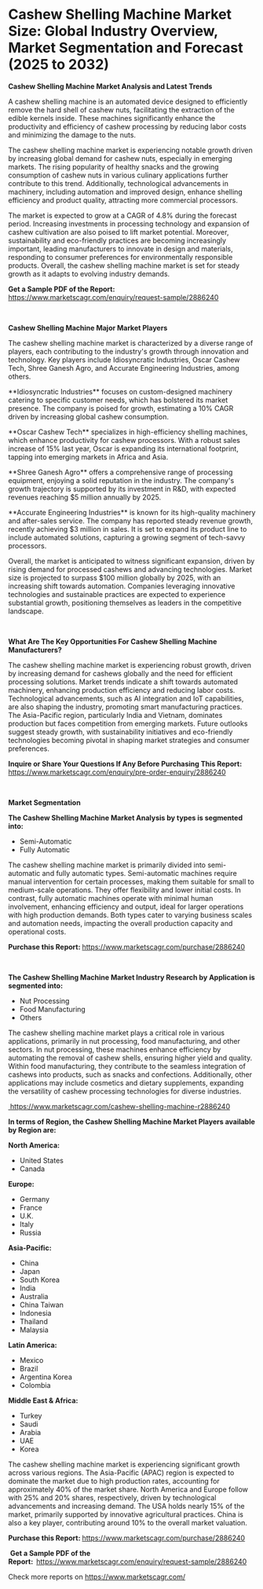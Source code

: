<p><h1>Cashew Shelling Machine Market Size: Global Industry Overview, Market Segmentation and Forecast (2025 to 2032)</h1></p><p><strong>Cashew Shelling Machine Market Analysis and Latest Trends</strong></p>
<p><p>A cashew shelling machine is an automated device designed to efficiently remove the hard shell of cashew nuts, facilitating the extraction of the edible kernels inside. These machines significantly enhance the productivity and efficiency of cashew processing by reducing labor costs and minimizing the damage to the nuts. </p><p>The cashew shelling machine market is experiencing notable growth driven by increasing global demand for cashew nuts, especially in emerging markets. The rising popularity of healthy snacks and the growing consumption of cashew nuts in various culinary applications further contribute to this trend. Additionally, technological advancements in machinery, including automation and improved design, enhance shelling efficiency and product quality, attracting more commercial processors.</p><p>The market is expected to grow at a CAGR of 4.8% during the forecast period. Increasing investments in processing technology and expansion of cashew cultivation are also poised to lift market potential. Moreover, sustainability and eco-friendly practices are becoming increasingly important, leading manufacturers to innovate in design and materials, responding to consumer preferences for environmentally responsible products. Overall, the cashew shelling machine market is set for steady growth as it adapts to evolving industry demands.</p></p>
<p><strong>Get a Sample PDF of the Report:&nbsp;</strong> <a href="https://www.marketscagr.com/enquiry/request-sample/2886240?utm_campaign=3032&utm_medium=2&utm_source=Github&utm_content=ia&utm_term=13032025&utm_id=cashew-shelling-machine">https://www.marketscagr.com/enquiry/request-sample/2886240</a></p>
<p>&nbsp;</p>
<p><strong>Cashew Shelling Machine Major Market Players</strong></p>
<p><p>The cashew shelling machine market is characterized by a diverse range of players, each contributing to the industry's growth through innovation and technology. Key players include Idiosyncratic Industries, Oscar Cashew Tech, Shree Ganesh Agro, and Accurate Engineering Industries, among others. </p><p>**Idiosyncratic Industries** focuses on custom-designed machinery catering to specific customer needs, which has bolstered its market presence. The company is poised for growth, estimating a 10% CAGR driven by increasing global cashew consumption.</p><p>**Oscar Cashew Tech** specializes in high-efficiency shelling machines, which enhance productivity for cashew processors. With a robust sales increase of 15% last year, Oscar is expanding its international footprint, tapping into emerging markets in Africa and Asia.</p><p>**Shree Ganesh Agro** offers a comprehensive range of processing equipment, enjoying a solid reputation in the industry. The company's growth trajectory is supported by its investment in R&D, with expected revenues reaching $5 million annually by 2025.</p><p>**Accurate Engineering Industries** is known for its high-quality machinery and after-sales service. The company has reported steady revenue growth, recently achieving $3 million in sales. It is set to expand its product line to include automated solutions, capturing a growing segment of tech-savvy processors.</p><p>Overall, the market is anticipated to witness significant expansion, driven by rising demand for processed cashews and advancing technologies. Market size is projected to surpass $100 million globally by 2025, with an increasing shift towards automation. Companies leveraging innovative technologies and sustainable practices are expected to experience substantial growth, positioning themselves as leaders in the competitive landscape.</p></p>
<p>&nbsp;</p>
<p><strong>What Are The Key Opportunities For Cashew Shelling Machine Manufacturers?</strong></p>
<p><p>The cashew shelling machine market is experiencing robust growth, driven by increasing demand for cashews globally and the need for efficient processing solutions. Market trends indicate a shift towards automated machinery, enhancing production efficiency and reducing labor costs. Technological advancements, such as AI integration and IoT capabilities, are also shaping the industry, promoting smart manufacturing practices. The Asia-Pacific region, particularly India and Vietnam, dominates production but faces competition from emerging markets. Future outlooks suggest steady growth, with sustainability initiatives and eco-friendly technologies becoming pivotal in shaping market strategies and consumer preferences.</p></p>
<p><strong>Inquire or Share Your Questions If Any Before Purchasing This Report:</strong> <a href="https://www.marketscagr.com/enquiry/pre-order-enquiry/2886240?utm_campaign=3032&utm_medium=2&utm_source=Github&utm_content=ia&utm_term=13032025&utm_id=cashew-shelling-machine">https://www.marketscagr.com/enquiry/pre-order-enquiry/2886240</a></p>
<p>&nbsp;</p>
<p><strong>Market Segmentation</strong></p>
<p><strong>The Cashew Shelling Machine Market Analysis by types is segmented into:</strong></p>
<p><ul><li>Semi-Automatic</li><li>Fully Automatic</li></ul></p>
<p><p>The cashew shelling machine market is primarily divided into semi-automatic and fully automatic types. Semi-automatic machines require manual intervention for certain processes, making them suitable for small to medium-scale operations. They offer flexibility and lower initial costs. In contrast, fully automatic machines operate with minimal human involvement, enhancing efficiency and output, ideal for larger operations with high production demands. Both types cater to varying business scales and automation needs, impacting the overall production capacity and operational costs.</p></p>
<p><strong>Purchase this Report:&nbsp;</strong><a href="https://www.marketscagr.com/purchase/2886240?utm_campaign=3032&utm_medium=2&utm_source=Github&utm_content=ia&utm_term=13032025&utm_id=cashew-shelling-machine">https://www.marketscagr.com/purchase/2886240</a></p>
<p>&nbsp;</p>
<p><strong>The Cashew Shelling Machine Market Industry Research by Application is segmented into:</strong></p>
<p><ul><li>Nut Processing</li><li>Food Manufacturing</li><li>Others</li></ul></p>
<p><p>The cashew shelling machine market plays a critical role in various applications, primarily in nut processing, food manufacturing, and other sectors. In nut processing, these machines enhance efficiency by automating the removal of cashew shells, ensuring higher yield and quality. Within food manufacturing, they contribute to the seamless integration of cashews into products, such as snacks and confections. Additionally, other applications may include cosmetics and dietary supplements, expanding the versatility of cashew processing technologies for diverse industries.</p></p>
<p><a href="https://www.marketscagr.com/cashew-shelling-machine-r2886240?utm_campaign=3032&utm_medium=2&utm_source=Github&utm_content=ia&utm_term=13032025&utm_id=cashew-shelling-machine">&nbsp;https://www.marketscagr.com/cashew-shelling-machine-r2886240</a></p>
<p><strong>In terms of Region, the Cashew Shelling Machine Market Players available by Region are:</strong></p>
<p>
    <p> <strong> North America: </strong>
        <ul>
            <li>United States</li>
            <li>Canada</li>
        </ul>
        </p> 
    <p> <strong> Europe: </strong>
        <ul>
            <li>Germany</li>
            <li>France</li>
            <li>U.K.</li>
            <li>Italy</li>
            <li>Russia</li>
        </ul>
        </p> 
    <p> <strong> Asia-Pacific: </strong>
        <ul>
            <li>China</li>
            <li>Japan</li>
            <li>South Korea</li>
            <li>India</li>
            <li>Australia</li>
            <li>China Taiwan</li>
            <li>Indonesia</li>
            <li>Thailand</li>
            <li>Malaysia</li>
        </ul>
        </p> 
    <p> <strong> Latin America: </strong>
        <ul>
            <li>Mexico</li>
            <li>Brazil</li>
            <li>Argentina Korea</li>
            <li>Colombia</li>
        </ul>
        </p> 
    <p> <strong> Middle East & Africa: </strong>
        <ul>
            <li>Turkey</li>
            <li>Saudi</li>
            <li>Arabia</li>
            <li>UAE</li>
            <li>Korea</li>
        </ul>
    </p>
    </p>
<p><p>The cashew shelling machine market is experiencing significant growth across various regions. The Asia-Pacific (APAC) region is expected to dominate the market due to high production rates, accounting for approximately 40% of the market share. North America and Europe follow with 25% and 20% shares, respectively, driven by technological advancements and increasing demand. The USA holds nearly 15% of the market, primarily supported by innovative agricultural practices. China is also a key player, contributing around 10% to the overall market valuation.</p></p>
<p><strong>Purchase this Report: </strong><a href="https://www.marketscagr.com/purchase/2886240?utm_campaign=3032&utm_medium=2&utm_source=Github&utm_content=ia&utm_term=13032025&utm_id=cashew-shelling-machine">https://www.marketscagr.com/purchase/2886240</a></p>
<p>&nbsp;<strong>Get a Sample PDF of the Report:&nbsp;&nbsp;</strong><a href="https://www.marketscagr.com/enquiry/request-sample/2886240?utm_campaign=3032&utm_medium=2&utm_source=Github&utm_content=ia&utm_term=13032025&utm_id=cashew-shelling-machine">https://www.marketscagr.com/enquiry/request-sample/2886240</a></p>
<p><strong></strong></p>
<p>Check more reports on <a href="https://www.marketscagr.com/?utm_campaign=3032&utm_medium=2&utm_source=Github&utm_content=ia&utm_term=13032025&utm_id=cashew-shelling-machine">https://www.marketscagr.com/</a></p>